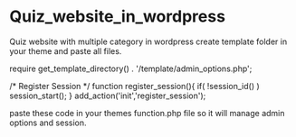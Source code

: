 # Quiz_website_in_wordpress
Quiz website with multiple category in wordpress 
create template folder in your theme and paste all files.

require get_template_directory() . '/template/admin_options.php';

/*  Register Session */
function register_session(){
    if( !session_id() )
        session_start();
}
add_action('init','register_session');

paste these code in your themes function.php file so it will manage admin options and session.
